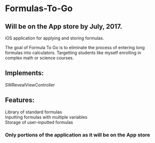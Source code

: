 # Formulas-To-Go

## Will be on the App store by July, 2017.

iOS application for applying and storing formulas. 

The goal of Formula To Go is to eliminate the process of entering long formulas into calculators. 
Targetting students like myself enrolling in complex math or science courses.

## Implements:
SWRevealViewController

## Features:
Library of standard formulas <br />
Inputting formulas with multiple variables <br />
Storage of user-inputted formulas

### Only portions of the application as it will be on the App store
